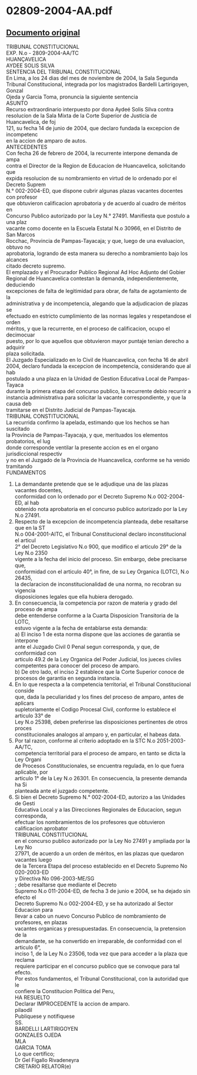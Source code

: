 
02809-2004-AA.pdf
=================
  
[Documento original](https://tc.gob.pe/jurisprudencia/2005/02809-2004-AA.pdf)  
---  
TRIBUNAL CONSTITUCIONAL  
EXP. N.o - 2809-2004-AA/TC  
HUANÇAVELICA  
AYDEE SOLIS SILVA  
SENTENCIA DEL TRIBUNAL CONSTITUCIONAL  
En Lima, a los 24 dias del mes de noviembre de 2004, la Sala Segunda  
Tribunal Constitucional, integrada por los magistrados Bardelli Lartirigoyen, Gonzal  
Ojeda y Garcia Toma, pronuncia la siguiente sentencia  
ASUNTO  
Recurso extraordinario interpuesto por dona Aydeé Solis Silva contra  
resolucion de la Sala Mixta de la Corte Superior de Justicia de Huancavelica, de foj  
121, su fecha 14 de junio de 2004, que declaro fundada la excepcion de incompetenc  
en la accion de amparo de autos.  
ANTECEDENTES  
Con fecha 26 de febrero de 2004, la recurrente interpone demanda de ampa  
contra el Director de la Region de Educacion de Huancavelica, solicitando que  
expida resolucion de su nombramiento en virtud de lo ordenado por el Decreto Suprem  
N.° 002-2004-ED, que dispone cubrir algunas plazas vacantes docentes con profesor  
que obtuvieron calificacion aprobatoria y de acuerdo al cuadro de méritos en  
Concurso Publico autorizado por la Ley N.° 27491. Manifiesta que postulo a una plaz  
vacante como docente en la Escuela Estatal N.o 30966, en el Distrito de San Marcos  
Rocchac, Provincia de Pampas-Tayacaja; y que, luego de una evaluacion, obtuvo no  
aprobatoria, logrando de esta manera su derecho a nombramiento bajo los alcances  
citado decreto supremo.  
El emplazado y el Procurador Publico Regional Ad Hoc Adjunto del Gobier  
Regional de Huancavelica contestan la demanda, independientemente, deduciendo  
excepciones de falta de legitimidad para obrar, de falta de agotamiento de la  
administrativa y de incompetencia, alegando que la adjudicacion de plazas se  
efectuado en estricto cumplimiento de las normas legales y respetandose el orden  
méritos, y que la recurrente, en el proceso de calificacion, ocupo el decimocuar  
puesto, por lo que aquellos que obtuvieron mayor puntaje tenian derecho a adquirir  
plaza solicitada.  
El Juzgado Especializado en lo Civil de Huancavelica, con fecha 16 de abril  
2004, declaro fundada la excepcion de incompetencia, considerando que al hab  
postulado a una plaza en la Unidad de Gestion Educativa Local de Pampas-Tayaca  
durante la primera etapa del concurso publico, la recurrente debio recurrir a  
instancia administrativa para solicitar la vacante correspondiente, y que la causa deb  
tramitarse en el Distrito Judicial de Pampas-Tayacaja.  
TRIBUNAL CONSTITUCIONAL  
La recurrida confirmo la apelada, estimando que los hechos se han suscitado  
la Provincia de Pampas-Tayacaja, y que, merituados los elementos probatorios, el lug  
donde corresponde ventilar la presente accion es en el organo jurisdiccional respectiv  
y no en el Juzgado de la Provincia de Huancavelica, conforme se ha venido tramitando  
FUNDAMENTOS  
1. La demandante pretende que se le adjudique una de las plazas vacantes docentes,  
conformidad con lo ordenado por el Decreto Supremo N.o 002-2004-ED, al hab  
obtenido nota aprobatoria en el concurso publico autorizado por la Ley N.o 27491.  
2. Respecto de la excepcion de incompetencia planteada, debe resaltarse que en la ST  
N.o 004-2001-AITC, el Tribunal Constitucional declaro inconstitucional el articul  
2° del Decreto Legislativo N.o 900, que modifico el articulo 29° de la Ley N.o 2350  
vigente a la fecha del inicio del proceso. Sin embargo, debe precisarse que,  
conformidad con el articulo 40°, in fine, de su Ley Organica (LOTC), N.o 26435,  
la declaracion de inconstitucionalidad de una norma, no recobran su vigencia  
disposiciones legales que ella hubiera derogado.  
3. En consecuencia, la competencia por razon de materia y grado del proceso de ampa  
debe entenderse conforme a la Cuarta Disposicion Transitoria de la LOTC,  
estuvo vigente a la fecha de entablarse esta demanda:  
a) El inciso 1 de esta norma dispone que las acciones de garantia se interpone  
ante el Juzgado Civil 0 Penal segun corresponda, y que, de conformidad con  
articulo 49.2 de la Ley Organica del Poder Judicial, los jueces civiles  
competentes para conocer del proceso de amparo.  
b) De otro lado, el inciso 2 establece que la Corte Superior conoce de  
procesos de garantia en segunda instancia.  
4. En lo que respecta a la competencia territorial, el Tribunal Constitucional conside  
que, dada la peculiaridad y los fines del proceso de amparo, antes de aplicars  
supletoriamente el Codigo Procesal Civil, conforme lo establece el articulo 33° de  
Ley N.o 25398, deben preferirse las disposiciones pertinentes de otros proces  
constitucionales analogos al amparo y, en particular, el habeas data.  
5. Por tal razon, conforme al criterio adoptado en la STC N.o 2051-2003-AA/TC,  
competencia territorial para el proceso de amparo, en tanto se dicta la Ley Organi  
de Procesos Constitucionales, se encuentra regulada, en lo que fuera aplicable, por  
articulo 1° de la Ley N.o 26301. En consecuencia, la presente demanda ha Si  
planteada ante el juzgado competente.  
0. Si bien el Decreto Supremo N.° 002-2004-ED, autorizo a las Unidades de Gesti  
Educativa Local y a las Direcciones Regionales de Educacion, segun corresponda,  
efectuar los nombramientos de los profesores que obtuvieron calificacion aprobator  
TRIBUNAL CONSTITUCIONAL  
en el concurso publico autorizado por la Ley No 27491 y ampliada por la Ley No  
27971, de acuerdo a un orden de méritos, en las plazas que quedaron vacantes luego  
de la Tercera Etapa del proceso establecido en el Decreto Supremo No 020-2003-ED  
y Directiva No 096-2003-ME/SG  
; debe resaltarse que mediante el Decreto  
Supremo N.o 011-2004-ED, de fecha 3 de junio e 2004, se ha dejado sin efecto el  
Decreto Supremo N.o 002-2004-ED, y se ha autorizado al Sector Educacion para  
llevar a cabo un nuevo Concurso Publico de nombramiento de profesores, en plazas  
vacantes organicas y presupuestadas. En consecuencia, la pretension de la  
demandante, se ha convertido en irreparable, de conformidad con el articulo 6°,  
inciso 1, de la Ley N.o 23506, toda vez que para acceder a la plaza que reclama  
requiere participar en el concurso publico que se convoque para tal efecto.  
Por estos fundamentos, el Tribunal Constitucional, con la autoridad que le  
confiere la Constitucion Politica del Peru,  
HA RESUELTO  
Declarar IMPROCEDENTE la accion de amparo.  
pilaodil  
Publiquese y notifiquese  
SS.  
BARDELLI LARTIRIGOYEN  
GONZALES OJEDA  
MLA  
GARCIA TOMA  
Lo que certifico;  
Dr Gel Figallo Rivadeneyra  
CRETARIO RELATOR(e)